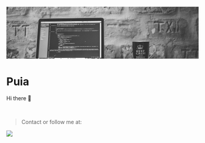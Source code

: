 ![Front-end Developer](https://github.com/qFlorin/qFlorin/blob/master/pexels-negative-space-169573.jpg)

# Puia

Hi there 👋

<br />

> Contact or follow me at:

<a href="https://x.com/puiadotdev">
  <img align="left" width="21px" src="https://banner2.cleanpng.com/20240119/sut/transparent-x-logo-logo-brand-identity-company-organization-black-background-white-x-logo-for-1710916376217.webp" />
</a>

<br />
<br />


